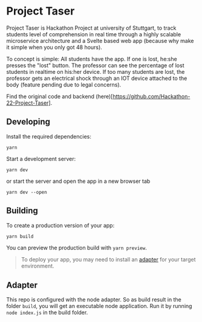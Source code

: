 # Project Taser

Project Taser is Hackathon Project at university of Stuttgart, to track students level of comprehension in real time through a highly scalable microservice architecture and a Svelte based web app (because why make it simple when you only got 48 hours).

To concept is simple: All students have the app. If one is lost, he:she presses the "lost" button.
The professor can see the percentage of lost students in realtime on his:her device. 
If too many students are lost, the professor gets an electrical shock through an IOT device attached to the body (feature pending due to legal concerns).

Find the original code and backend (here)[https://github.com/Hackathon-22-Project-Taser].

## Developing
Install the required dependencies:
```shell
yarn
```

Start a development server:

```shell
yarn dev
```
or start the server and open the app in a new browser tab
```shell
yarn dev --open
```

## Building

To create a production version of your app:

```bash
yarn build
```

You can preview the production build with `yarn preview`.

> To deploy your app, you may need to install an [adapter](https://kit.svelte.dev/docs/adapters) for your target environment.

## Adapter

This repo is configured with the node adapter. So as build result in the folder `build`, you will get an executable node application. Run it by running `node index.js` in the build folder.
